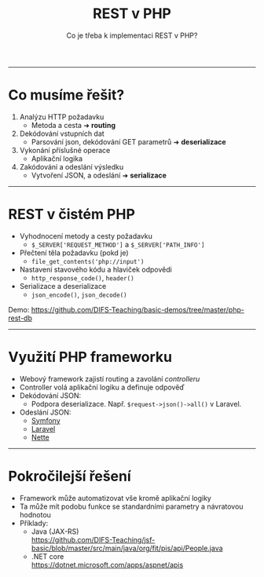<!-- .slide: class="section" -->

<header>
	<h1>REST v PHP</h1>
	<p>Co je třeba k implementaci REST v PHP?</p>
</header>

---

# Co musíme řešit?

1. Analýzu HTTP požadavku
	- Metoda a cesta ➜ **routing**
2. Dekódování vstupních dat
	- Parsování json, dekódování GET parametrů ➜ **deserializace**
3. Vykonání příslušné operace
	- Aplikační logika
4. Zakódování a odeslání výsledku
	- Vytvoření JSON, a odeslání ➜ **serializace**

---

# REST v čistém PHP

- Vyhodnocení metody a cesty požadavku
	- `$_SERVER['REQUEST_METHOD']` a `$_SERVER['PATH_INFO']`
- Přečtení těla požadavku (pokd je)
	- `file_get_contents('php://input')`
- Nastavení stavového kódu a hlaviček odpovědi
	- `http_response_code()`, `header()`
- Serializace a deserializace
	- `json_encode()`, `json_decode()`

Demo: https://github.com/DIFS-Teaching/basic-demos/tree/master/php-rest-db

---

# Využití PHP frameworku

- Webový framework zajistí routing a zavolání *controlleru*
- Controller volá aplikační logiku a definuje odpověď
- Dekódování JSON:
	- Podpora deserializace. Např. `$request->json()->all()` v Laravel.
- Odeslání JSON:
	- [Symfony](https://symfony.com/doc/current/components/http_foundation.html#creating-a-json-response)
	- [Laravel](https://laravel.com/docs/8.x/responses#json-responses)
	- [Nette](https://doc.nette.org/cs/3.0/presenters#toc-odeslani-odpovedi)

---

# Pokročilejší řešení

- Framework může automatizovat vše kromě aplikační logiky
- Ta může mít podobu funkce se standardními parametry a návratovou hodnotou
- Příklady:
	- Java (JAX-RS) \
		https://github.com/DIFS-Teaching/jsf-basic/blob/master/src/main/java/org/fit/pis/api/People.java
	- .NET core \
		https://dotnet.microsoft.com/apps/aspnet/apis
